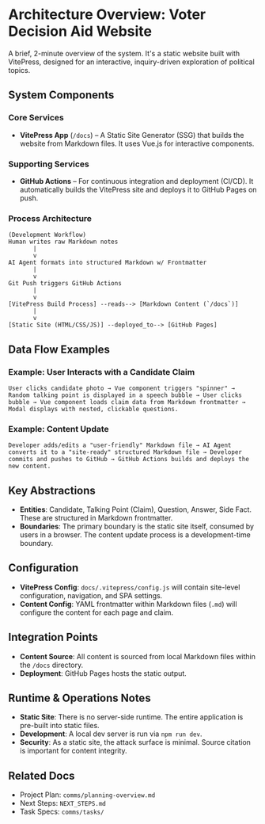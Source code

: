# Architecture Overview: Voter Decision Aid Website

A brief, 2-minute overview of the system. It's a static website built with VitePress, designed for an interactive, inquiry-driven exploration of political topics.

## System Components

### Core Services
- **VitePress App** (`/docs`) – A Static Site Generator (SSG) that builds the website from Markdown files. It uses Vue.js for interactive components.

### Supporting Services
- **GitHub Actions** – For continuous integration and deployment (CI/CD). It automatically builds the VitePress site and deploys it to GitHub Pages on push.

### Process Architecture
```
(Development Workflow)
Human writes raw Markdown notes
       |
       v
AI Agent formats into structured Markdown w/ Frontmatter
       |
       v
Git Push triggers GitHub Actions
       |
       v
[VitePress Build Process] --reads--> [Markdown Content (`/docs`)]
       |
       v
[Static Site (HTML/CSS/JS)] --deployed_to--> [GitHub Pages]
```

## Data Flow Examples

### Example: User Interacts with a Candidate Claim
```
User clicks candidate photo → Vue component triggers "spinner" → Random talking point is displayed in a speech bubble → User clicks bubble → Vue component loads claim data from Markdown frontmatter → Modal displays with nested, clickable questions.
```

### Example: Content Update
```
Developer adds/edits a "user-friendly" Markdown file → AI Agent converts it to a "site-ready" structured Markdown file → Developer commits and pushes to GitHub → GitHub Actions builds and deploys the new content.
```

## Key Abstractions

- **Entities**: Candidate, Talking Point (Claim), Question, Answer, Side Fact. These are structured in Markdown frontmatter.
- **Boundaries**: The primary boundary is the static site itself, consumed by users in a browser. The content update process is a development-time boundary.

## Configuration

- **VitePress Config**: `docs/.vitepress/config.js` will contain site-level configuration, navigation, and SPA settings.
- **Content Config**: YAML frontmatter within Markdown files (`.md`) will configure the content for each page and claim.

## Integration Points

- **Content Source**: All content is sourced from local Markdown files within the `/docs` directory.
- **Deployment**: GitHub Pages hosts the static output.

## Runtime & Operations Notes

- **Static Site**: There is no server-side runtime. The entire application is pre-built into static files.
- **Development**: A local dev server is run via `npm run dev`.
- **Security**: As a static site, the attack surface is minimal. Source citation is important for content integrity.

## Related Docs

- Project Plan: `comms/planning-overview.md`
- Next Steps: `NEXT_STEPS.md`
- Task Specs: `comms/tasks/`
